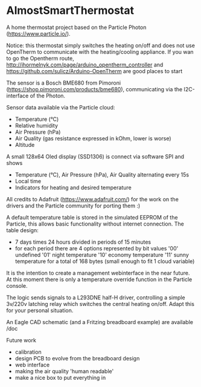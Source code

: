 # AlmostSmartThermostat

A home thermostat project based on the Particle Photon (https://www.particle.io/).

Notice: this thermostat simply switches the heating on/off and does not use OpenTherm to communicate with the heating/cooling appliance.
If you wan to go the Opentherm route, http://ihormelnyk.com/page/arduino_opentherm_controller and https://github.com/sulicz/Arduino-OpenTherm are good places to start

The sensor is a Bosch BME680 from Pimoroni (https://shop.pimoroni.com/products/bme680), communicating via the I2C-interface of the Photon.

Sensor data available via the Particle cloud:
  - Temperature (°C)
  - Relative humidity
  - Air Pressure (hPa)
  - Air Quality (gas resistance expressed in kOhm, lower is worse)
  - Altitude

A small 128x64 Oled display (SSD1306) is connect via software SPI and shows
  - Temperature (°C), Air Pressure (hPa), Air Quality alternating every 15s
  - Local time
  - Indicators for heating and desired temperature

All credits to Adafruit (https://www.adafruit.com/) for the work on the drivers and the Particle community for porting them :)

A default temperature table is stored in the simulated EEPROM of the Particle, this allows basic functionality without internet connection.
The table design:
  - 7 days times 24 hours divided in periods of 15 minutes
  - for each period there are 4 options represented by bit values
    '00' undefined
    '01' night temperature
    '10' economy temperature
    '11' sunny temperature
    for a total of 168 bytes (small enough to fit 1 cloud variable)

It is the intention to create a management webinterface in the near future.
At this moment there is only a temperature override function in the Particle console.

The logic sends signals to a L293DNE half-H driver, controlling a simple 3v/220v latching relay which switches the central heating on/off.
Adapt this for your personal situation.

An Eagle CAD schematic (and a Fritzing breadboard example) are available /doc 

Future work
- calibration
- design PCB to evolve from the breadboard design
- web interface
- making the air quality 'human readable'
- make a nice box to put everything in
